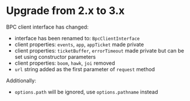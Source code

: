 # Upgrade from 2.x to 3.x

BPC client interface has changed:
- interface has been renamed to: `BpcClientInterface`
- client properties: `events`, `app`, `appTicket` made private
- client properties: `ticketBuffer`, `errorTimeout` made private
  but can be set using constructor parameters
- client properties: `boom`, `hawk`, `joi` removed
- `url` string added as the first parameter of `request` method

Additionally:
- `options.path` will be ignored, use `options.pathname` instead
